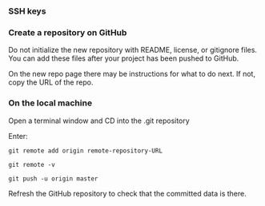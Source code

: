 ### SSH keys

### Create a repository on GitHub

Do not initialize the new repository with README, license, or gitignore files. You can add these files after your project has been pushed to GitHub.

On the new repo page there may be instructions for what to do next. If not, copy the URL of the repo.

### On the local machine

Open a terminal window and CD into the .git repository

Enter:

    git remote add origin remote-repository-URL

    git remote -v
    
    git push -u origin master
    
Refresh the GitHub repository to check that the committed data is there.
